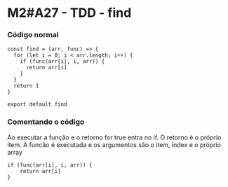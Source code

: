 # M2#A27 - TDD - find


### Código normal

```
const find = (arr, func) => {
  for (let i = 0; i < arr.length; i++) {
    if (func(arr[i], i, arr)) {
      return arr[i]
    }
  }
  return 1
}

export default find
```

### Comentando o código

 Ao executar a função e o retorno for true entra no if. O retorno é o próprio item.
 A funcão é executada e os argumentos são o item, index e o próprio array
```
if (func(arr[i], i, arr)) {
	return arr[i]
}
```
